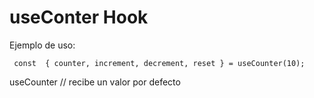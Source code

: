 # useConter Hook

Ejemplo de uso:

```
 const  { counter, increment, decrement, reset } = useCounter(10);

```

useCounter // recibe un valor por defecto